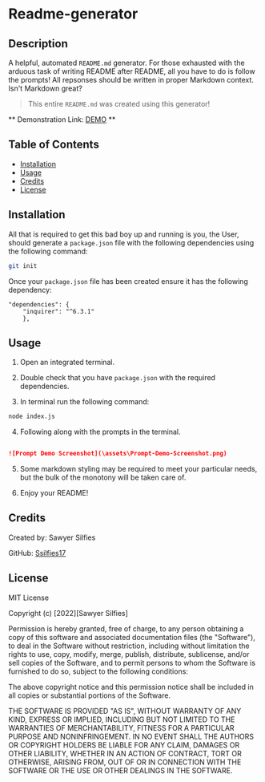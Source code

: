 # Readme-generator

## Description

A helpful, automated `README.md` generator. For those exhausted with the arduous task of writing README after README, all you have to do is follow the prompts! All repsonses should be written in proper Markdown context. Isn't Markdown great?



>This entire `README.md` was created using this generator!

** Demonstration Link: [DEMO](https://www.awesomescreenshot.com/video/7850545?key=6c78b25135d0a37e3996e63bf132765c) **

## Table of Contents

- [Installation](#installation)
- [Usage](#usage)
- [Credits](#credits)
- [License](#license)

## Installation

All that is required to get this bad boy up and running is you, the User, should generate a `package.json` file with the following dependencies using the following command:

```bash 
git init 
```
Once your `package.json` file has been created ensure it has the following dependency:

```
"dependencies": {
    "inquirer": "^6.3.1"
    },

```


## Usage

1. Open an integrated terminal.

2. Double check that you have `package.json` with the required dependencies. 

3. In terminal run the following command:

```bash
node index.js
```

4. Following along with the prompts in the terminal. 

```md

![Prompt Demo Screenshot](\assets\Prompt-Demo-Screenshot.png)

```

5. Some markdown styling may be required to meet your particular needs, but the bulk of the monotony will be taken care of.

6. Enjoy your README!


## Credits

Created by: Sawyer Silfies

GitHub: [Ssilfies17](https://github.com/ssilfies17)


## License

MIT License

Copyright (c) [2022][Sawyer Silfies]

Permission is hereby granted, free of charge, to any person obtaining a copy
of this software and associated documentation files (the "Software"), to deal
in the Software without restriction, including without limitation the rights
to use, copy, modify, merge, publish, distribute, sublicense, and/or sell
copies of the Software, and to permit persons to whom the Software is
furnished to do so, subject to the following conditions:

The above copyright notice and this permission notice shall be included in all
copies or substantial portions of the Software.

THE SOFTWARE IS PROVIDED "AS IS", WITHOUT WARRANTY OF ANY KIND, EXPRESS OR
IMPLIED, INCLUDING BUT NOT LIMITED TO THE WARRANTIES OF MERCHANTABILITY,
FITNESS FOR A PARTICULAR PURPOSE AND NONINFRINGEMENT. IN NO EVENT SHALL THE
AUTHORS OR COPYRIGHT HOLDERS BE LIABLE FOR ANY CLAIM, DAMAGES OR OTHER
LIABILITY, WHETHER IN AN ACTION OF CONTRACT, TORT OR OTHERWISE, ARISING FROM,
OUT OF OR IN CONNECTION WITH THE SOFTWARE OR THE USE OR OTHER DEALINGS IN THE
SOFTWARE.